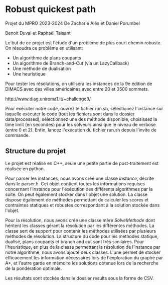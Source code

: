 # Robust quickest path

Projet du MPRO
2023-2024
De Zacharie Alès et Daniel Porumbel

Benoit Duval et Raphaël Taisant

Le but de ce projet est l'étude d'un problème de plus court chemin robuste. On résoudra ce problème en utilisant:

- Un algorithme de plans coupants
- Un algorithme de Branch-and-Cut (via un LazyCallback)
- Une méthode de dualisation
- Une heuristique

Pour tester les résolutions, on utilisera les instances de la 9e édition de DIMACS avec des villes américaines avec entre 20 et 3500 sommets.

http://www.diag.uniroma1.it/~challenge9/

Pour exécuter notre code, ouvrez le fichier run.sh, sélectionez l'instance sur laquelle exécuter le code (tout les fichiers sont dans le dossier data/processed), sélectionnez une des méthode disponible, choisissez la time limit (en secondes) pour les solveurs ainsi que le niveau de verbose (entre 0 et 2). Enfin, lancez l'exécution du fichier run.sh depuis l'invite de commande.

## Structure du projet

Le projet est réalisé en C++, seule une petite partie de post-traitement est réalisée en python.

Pour parser les instances, nous avons créé une classe _Instance_, décrite dans le parser.h. Cet objet contient toutes les informations requises concernant l'instance pour l'éxécution des différents algorithmes par la suite. On peut également stocker dans l'objet une solution. La classe dispose également de méthodes permettant de calculer les scores et contraintes statiques et robustes correspondant à la solution stockée dans l'objet.

Pour la résolution, nous avons créé une classe mère _SolveMethode_ dont héritent les classes gérant la résolution par les différentes méthodes. La classe sert de support pour contenir les méthodes utilisées par plusieurs méthodes de résolution. 
La structure du code pour les méthodes statique, dualisé, plans coupants et branch and cut sont très similaires. Pour l'heuristique, en plus de la classe permettant la résolution de l'instance par notre algorithme, nous avons ajouté deux classes. L'une permet de stocker efficacement les information nécessaires lors de l'exploration du graphe par A*, et l'autre garde en mémoire les solutions obtenue lors de la recherche de la pondération optimale.

Les résultats sont stockés dans le dossier results sous la forme de CSV.